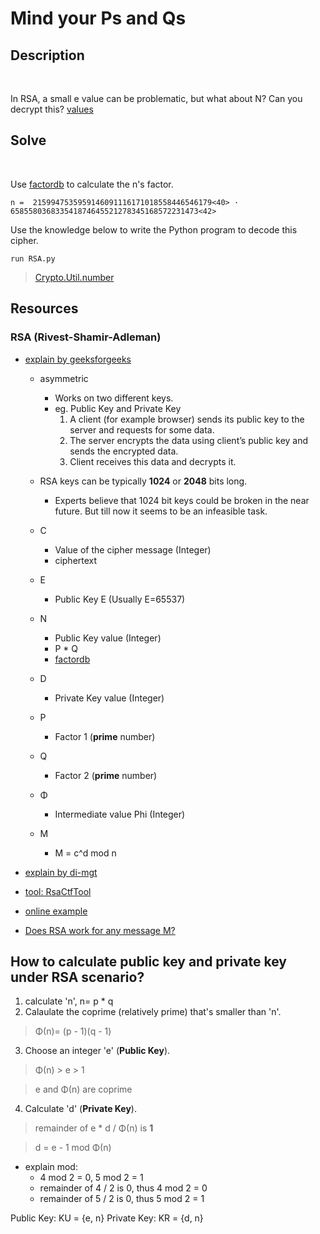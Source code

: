 # Mind your Ps and Qs
## Description
<br>

In RSA, a small e value can be problematic, but what about N? Can you decrypt this? [values](https://mercury.picoctf.net/static/12d820e355a7775a2c9129b2622a7eb6/values)


## Solve
<br>

Use [factordb](http://factordb.com/index.php?query=1422450808944701344261903748621562998784243662042303391362692043823716783771691667) to calculate the n's factor.

```n =  2159947535959146091116171018558446546179<40> · 658558036833541874645521278345168572231473<42>```

Use the knowledge below to write the Python program to decode this cipher.

```run RSA.py```

> [Crypto.Util.number](https://pycryptodome.readthedocs.io/en/latest/src/util/util.html) 


## Resources
### RSA (Rivest-Shamir-Adleman)
- [explain by geeksforgeeks](https://www.geeksforgeeks.org/rsa-algorithm-cryptography/)
    - asymmetric
        - Works on two different keys.
        - eg. Public Key and Private Key
            1. A client (for example browser) sends its public key to the server and requests for some data.
            2. The server encrypts the data using client’s public key and sends the encrypted data.
            3. Client receives this data and decrypts it.
    - RSA keys can be typically **1024** or **2048** bits long.
        - Experts believe that 1024 bit keys could be broken in the near future. But till now it seems to be an infeasible task.

    - C
        - Value of the cipher message (Integer)
        - ciphertext
    - E
        - Public Key E (Usually E=65537)
    - N
        - Public Key value (Integer)
        - P * Q
        - [factordb](http://factordb.com/index.php)
    - D
        - Private Key value (Integer)
    - P
        - Factor 1 (**prime** number)
    - Q
        - Factor 2 (**prime** number)
    - Φ
        - Intermediate value Phi (Integer)
    - M
        -  M = c^d mod n

- [explain by di-mgt](https://www.di-mgt.com.au/rsa_alg.html)
- [tool: RsaCtfTool](https://github.com/Ganapati/RsaCtfTool)
- [online example](http://www.isg.rhul.ac.uk/static/msc/teaching/ic2/demo/43.htm)
- [Does RSA work for any message M?](https://crypto.stackexchange.com/questions/1004/does-rsa-work-for-any-message-m)

## How to calculate public key and private key under RSA scenario?
1. calculate 'n', n= p * q
2. Calaulate the coprime (relatively prime) that's smaller than 'n'.
> Φ(n)= (p - 1)(q - 1)
3. Choose an integer 'e' (**Public Key**).
> Φ(n) > e > 1

> e and Φ(n) are coprime
4. Calculate 'd' (**Private Key**).
> remainder of e * d / Φ(n) is **1**

> d = e - 1 mod Φ(n)

- explain mod:
    - 4 mod 2 = 0, 5 mod 2 = 1
    - remainder of 4 / 2 is 0, thus 4 mod 2 = 0
    - remainder of 5 / 2 is 0, thus 5 mod 2 = 1


Public Key: KU = {e, n}
Private Key: KR = {d, n}


